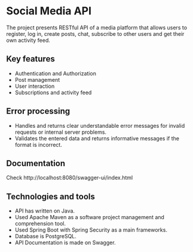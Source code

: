 # Social Media API

The project presents RESTful API of a media platform that allows users to register, log in, create posts, chat, subscribe to other users and get their own activity feed. 

## Key features

+ Authentication and Authorization
+ Post management
+ User interaction
+ Subscriptions and activity feed

## Error processing

+ Handles and returns clear understandable error messages for invalid requests or internal server problems.
+ Validates the entered data and returns informative messages if the format is incorrect.

## Documentation

Check http://localhost:8080/swagger-ui/index.html

## Technologies and tools

+ API has written on Java.
+ Used Apache Maven as a software project management and comprehension tool.
+ Used Spring Boot with Spring Security as a main frameworks.
+ Database is PostgreSQL.
+ API Documentation is made on Swagger.